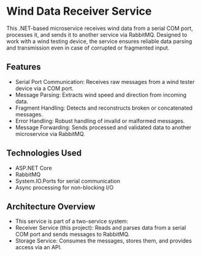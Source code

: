 # **Wind Data Receiver Service**

This .NET-based microservice receives wind data from a serial COM port, processes it, and sends it to another service via RabbitMQ. Designed to work with a wind testing device, the service ensures reliable data parsing and transmission even in case of corrupted or fragmented input.

## **Features**
* Serial Port Communication: Receives raw messages from a wind tester device via a COM port.
* Message Parsing: Extracts wind speed and direction from incoming data.
* Fragment Handling: Detects and reconstructs broken or concatenated messages.
* Error Handling: Robust handling of invalid or malformed messages.
* Message Forwarding: Sends processed and validated data to another microservice via RabbitMQ.

## **Technologies Used**
* ASP.NET Core
* RabbitMQ
* System.IO.Ports for serial communication
* Async processing for non-blocking I/O

## Architecture Overview
* This service is part of a two-service system:
* Receiver Service (this project): Reads and parses data from a serial COM port and sends messages to RabbitMQ.
* Storage Service: Consumes the messages, stores them, and provides access via an API.
